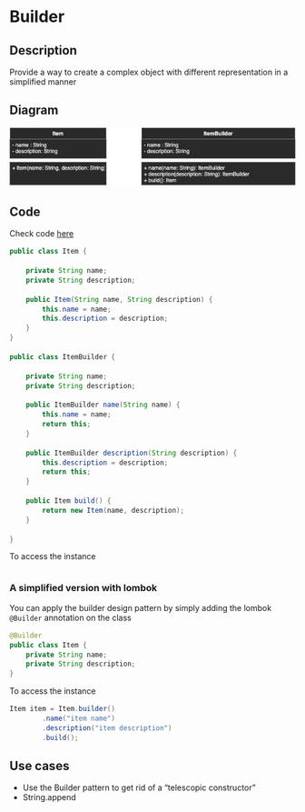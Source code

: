 # Builder

## Description
Provide a way to create a complex object with different representation in a simplified manner

## Diagram
<p align="center">
  <img src="diagrams/builder.png">
</p>

## Code
Check code [here](../src/main/java/com/devt/patterns/builder)

```java
public class Item {

    private String name;
    private String description;

    public Item(String name, String description) {
        this.name = name;
        this.description = description;
    }
}

public class ItemBuilder {

    private String name;
    private String description;

    public ItemBuilder name(String name) {
        this.name = name;
        return this;
    }

    public ItemBuilder description(String description) {
        this.description = description;
        return this;
    }

    public Item build() {
        return new Item(name, description);
    }

}

```

To access the instance
```java
```

### A simplified version with lombok
You can apply the builder design pattern by simply adding the lombok `@Builder` annotation on the class
```java
@Builder
public class Item {
    private String name;
    private String description;
}
```

To access the instance
```java
Item item = Item.builder()
        .name("item name")
        .description("item description")
        .build();
```

## Use cases
- Use the Builder pattern to get rid of a “telescopic constructor”
- String.append
